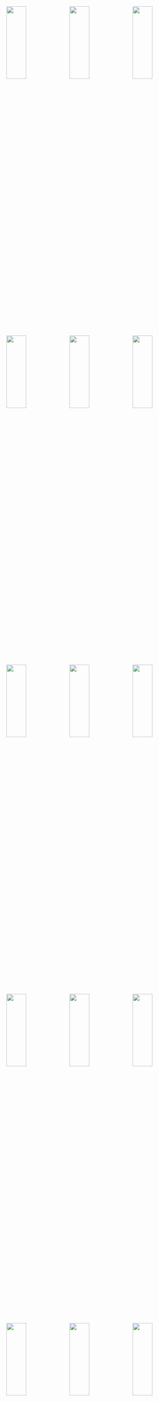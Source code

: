 <img src="https://github.com/sadhana5953/resume_builder_app/assets/148869257/ad7e5a89-2e8e-4669-98cc-f7241dcc768c" height=22% width=32%>
<img src="https://github.com/sadhana5953/resume_builder_app/assets/148869257/e42978c4-2202-4463-9011-c0bca91bec84" height=22% width=32%>
<img src="https://github.com/sadhana5953/resume_builder_app/assets/148869257/fa4febd6-2e61-423e-9f49-a00e0b94bde6" height=22% width=32%>

<img src="https://github.com/sadhana5953/resume_builder_app/assets/148869257/9166f0b2-efd9-44fc-abbf-705d765603ff" height=22% width=32%>
<img src="https://github.com/sadhana5953/resume_builder_app/assets/148869257/d73d1bb3-5ac5-40da-867a-1aedf771337d" height=22% width=32%>
<img src="https://github.com/sadhana5953/resume_builder_app/assets/148869257/5625b302-5135-404f-a837-616fc6164e90" height=22% width=32%>
<img src="https://github.com/sadhana5953/resume_builder_app/assets/148869257/78d8db62-e750-41d0-a102-c0e9415fe9b2" height=22% width=32%>
<img src="https://github.com/sadhana5953/resume_builder_app/assets/148869257/4c2eb630-2018-42f8-9215-a3eb9be7095b" height=22% width=32%>
<img src="https://github.com/sadhana5953/resume_builder_app/assets/148869257/7c782f77-eb02-4148-82cb-d5827689c131" height=22% width=32%>
<img src="https://github.com/sadhana5953/resume_builder_app/assets/148869257/75802390-95c9-4227-b4dd-9dadd6332cec" height=22% width=32%>
<img src="https://github.com/sadhana5953/resume_builder_app/assets/148869257/4562448f-ce17-47f3-91ba-13ca325f14f5" height=22% width=32%>
<img src="https://github.com/sadhana5953/resume_builder_app/assets/148869257/0a6ad88e-1294-480c-a61a-fdca235b3621" height=22% width=32%>
<img src="https://github.com/sadhana5953/resume_builder_app/assets/148869257/fa0a2195-68eb-4b70-8339-598258872f15" height=22% width=32%>
<img src="https://github.com/sadhana5953/resume_builder_app/assets/148869257/4614c060-fcea-44e8-ac58-2bb375f09a9d" height=22% width=32%>
<img src="https://github.com/sadhana5953/resume_builder_app/assets/148869257/4019685a-d0d2-4bd0-b163-57ecdc7a591c" height=22% width=32%>
<img src="https://github.com/sadhana5953/resume_builder_app/assets/148869257/2a12b8b5-e8d1-42e1-8cfd-d0243524b444" height=22% width=32%>
<img src="https://github.com/sadhana5953/resume_builder_app/assets/148869257/f0d93f38-4b10-4e37-ba73-82ca0b89ecbb" height=22% width=32%>



